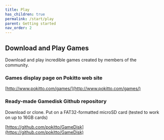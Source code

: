 ```yaml
---
title: Play
has_children: true
permalink: /start/play
parent: Getting started
nav_order: 2
---
```


## Download and Play Games

Download and play incredible games created by members of the community.


### Games display page on Pokitto web site
[http://www.pokitto.com/games/](http://www.pokitto.com/games/)

### Ready-made Gamedisk Github repository 
Download or clone. Put on a FAT32-formatted microSD card (tested to work on up to 16GB cards)

[https://github.com/pokitto/GameDisk](https://github.com/pokitto/GameDisk)

